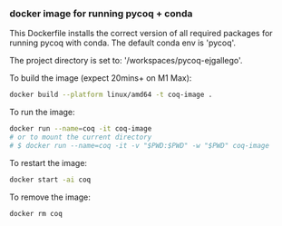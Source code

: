 ### docker image for running pycoq + conda

This Dockerfile installs the correct version of all required packages for running pycoq with conda. The default conda env is 'pycoq'.

The project directory is set to: '/workspaces/pycoq-ejgallego'.

To build the image (expect 20mins+ on M1 Max):
```bash
docker build --platform linux/amd64 -t coq-image .
```

To run the image:
```bash
docker run --name=coq -it coq-image
# or to mount the current directory
# $ docker run --name=coq -it -v "$PWD:$PWD" -w "$PWD" coq-image
```

To restart the image:
```bash
docker start -ai coq
```

To remove the image:
```bash
docker rm coq
```
